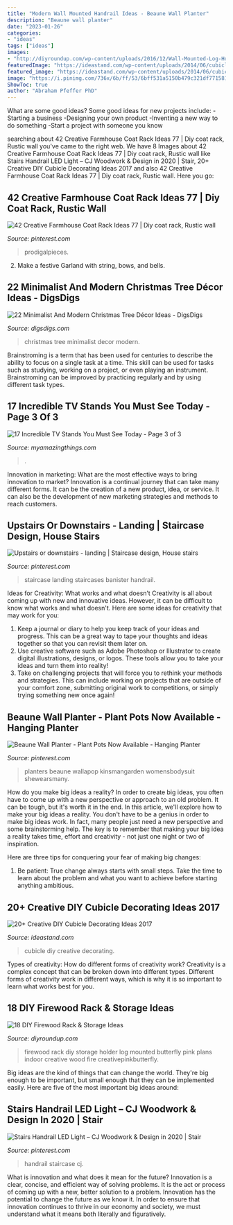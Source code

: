 ```yaml
---
title: "Modern Wall Mounted Handrail Ideas - Beaune Wall Planter"
description: "Beaune wall planter"
date: "2023-01-26"
categories:
- "ideas"
tags: ["ideas"]
images:
- "http://diyroundup.com/wp-content/uploads/2016/12/Wall-Mounted-Log-Holder.jpg"
featuredImage: "https://ideastand.com/wp-content/uploads/2014/06/cubicle-decorating-ideas/4-cubicle-decorating-ideas.jpg"
featured_image: "https://ideastand.com/wp-content/uploads/2014/06/cubicle-decorating-ideas/4-cubicle-decorating-ideas.jpg"
image: "https://i.pinimg.com/736x/6b/ff/53/6bff531a5150b479c321df771581b43c.jpg"
ShowToc: true
author: "Abraham Pfeffer PhD"
---
```



What are some good ideas?
Some good ideas for new projects include: 
-Starting a business 
-Designing your own product 
-Inventing a new way to do something 
-Start a project with someone you know

	

		
searching about 42 Creative Farmhouse Coat Rack Ideas 77 | Diy coat rack, Rustic wall you've came to the right web. We have 8 Images about 42 Creative Farmhouse Coat Rack Ideas 77 | Diy coat rack, Rustic wall like Stairs Handrail LED Light – CJ Woodwork &amp; Design in 2020 | Stair, 20+ Creative DIY Cubicle Decorating Ideas 2017 and also 42 Creative Farmhouse Coat Rack Ideas 77 | Diy coat rack, Rustic wall. Here you go:
		
    
## 42 Creative Farmhouse Coat Rack Ideas 77 | Diy Coat Rack, Rustic Wall

<img loading=lazy src="https://i.pinimg.com/736x/ec/79/b7/ec79b722a806980e37541bd8015762e1.jpg" onerror="this.onerror=null;this.src='https://tse1.mm.bing.net/th?id=OIP.rllzCDARQoOT0cW3kX9FUQHaJ3&amp;pid=15.1';" alt="42 Creative Farmhouse Coat Rack Ideas 77 | Diy coat rack, Rustic wall">

_Source: pinterest.com_

>prodigalpieces. 

	

2. Make a festive Garland with string, bows, and bells.

    
## 22 Minimalist And Modern Christmas Tree Décor Ideas - DigsDigs

<img loading=lazy src="https://www.digsdigs.com/photos/minimalist-and-modern-christmas-tree-decor-ideas-7-554x827.jpg" onerror="this.onerror=null;this.src='https://tse4.mm.bing.net/th?id=OIP.SaJ5QK754bgm1HqfAfVMDgHaLD&amp;pid=15.1';" alt="22 Minimalist And Modern Christmas Tree Décor Ideas - DigsDigs">

_Source: digsdigs.com_

>christmas tree minimalist decor modern. 

	

Brainstroming is a term that has been used for centuries to describe the ability to focus on a single task at a time. This skill can be used for tasks such as studying, working on a project, or even playing an instrument. Brainstroming can be improved by practicing regularly and by using different task types.

    
## 17 Incredible TV Stands You Must See Today - Page 3 Of 3

<img loading=lazy src="https://myamazingthings.com/wp-content/uploads/2017/03/wall-unit-living-room-furniture-5-simple-modern-tv-wall-unit-designs-736-x-600.jpg" onerror="this.onerror=null;this.src='https://tse4.mm.bing.net/th?id=OIP.EmKChPGB49vlopmmcjU3GQHaGC&amp;pid=15.1';" alt="17 Incredible TV Stands You Must See Today - Page 3 of 3">

_Source: myamazingthings.com_

>. 

	

Innovation in marketing: What are the most effective ways to bring innovation to market?
Innovation is a continual journey that can take many different forms. It can be the creation of a new product, idea, or service. It can also be the development of new marketing strategies and methods to reach customers.

    
## Upstairs Or Downstairs - Landing | Staircase Design, House Stairs

<img loading=lazy src="https://i.pinimg.com/736x/dc/3e/a3/dc3ea37dc72def9fa54cce17845a4aa0--landing-hunters.jpg" onerror="this.onerror=null;this.src='https://tse3.mm.bing.net/th?id=OIP.gv6Ds85rRy4rsNdj0CfiGQHaLH&amp;pid=15.1';" alt="Upstairs or downstairs - landing | Staircase design, House stairs">

_Source: pinterest.com_

>staircase landing staircases banister handrail. 

	

Ideas for Creativity: What works and what doesn’t
Creativity is all about coming up with new and innovative ideas. However, it can be difficult to know what works and what doesn't. Here are some ideas for creativity that may work for you: 
1. Keep a journal or diary to help you keep track of your ideas and progress. This can be a great way to tape your thoughts and ideas together so that you can revisit them later on. 
2. Use creative software such as Adobe Photoshop or Illustrator to create digital illustrations, designs, or logos. These tools allow you to take your ideas and turn them into reality! 
3. Take on challenging projects that will force you to rethink your methods and strategies. This can include working on projects that are outside of your comfort zone, submitting original work to competitions, or simply trying something new once again! 

    
## Beaune Wall Planter - Plant Pots Now Available - Hanging Planter

<img loading=lazy src="https://i.pinimg.com/736x/7f/38/26/7f382677da66df35e752e38107605008.jpg" onerror="this.onerror=null;this.src='https://tse3.mm.bing.net/th?id=OIP.IFXFPUQYswW3qrIkdyBeHQHaN1&amp;pid=15.1';" alt="Beaune Wall Planter - Plant Pots Now Available - Hanging Planter">

_Source: pinterest.com_

>planters beaune wallapop kinsmangarden womensbodysuit shewearsmany. 

	

How do you make big ideas a reality?
In order to create big ideas, you often have to come up with a new perspective or approach to an old problem. It can be tough, but it's worth it in the end. In this article, we'll explore how to make your big ideas a reality.
You don't have to be a genius in order to make big ideas work. In fact, many people just need a new perspective and some brainstorming help. The key is to remember that making your big idea a reality takes time, effort and creativity - not just one night or two of inspiration.

Here are three tips for conquering your fear of making big changes: 
1) Be patient: True change always starts with small steps. Take the time to learn about the problem and what you want to achieve before starting anything ambitious.

    
## 20+ Creative DIY Cubicle Decorating Ideas 2017

<img loading=lazy src="https://ideastand.com/wp-content/uploads/2014/06/cubicle-decorating-ideas/4-cubicle-decorating-ideas.jpg" onerror="this.onerror=null;this.src='https://tse3.mm.bing.net/th?id=OIP.VHOx8lixeW7JpfU3SP7vlgHaJ4&amp;pid=15.1';" alt="20+ Creative DIY Cubicle Decorating Ideas 2017">

_Source: ideastand.com_

>cubicle diy creative decorating. 

	

Types of creativity: How do different forms of creativity work?
Creativity is a complex concept that can be broken down into different types. Different forms of creativity work in different ways, which is why it is so important to learn what works best for you.

    
## 18 DIY Firewood Rack &amp; Storage Ideas

<img loading=lazy src="http://diyroundup.com/wp-content/uploads/2016/12/Wall-Mounted-Log-Holder.jpg" onerror="this.onerror=null;this.src='https://tse2.mm.bing.net/th?id=OIP.W7oaNDblopj2tcTdr6u5TAHaJ4&amp;pid=15.1';" alt="18 DIY Firewood Rack &amp; Storage Ideas">

_Source: diyroundup.com_

>firewood rack diy storage holder log mounted butterfly pink plans indoor creative wood fire creativepinkbutterfly. 

	

Big ideas are the kind of things that can change the world. They're big enough to be important, but small enough that they can be implemented easily. Here are five of the most important big ideas around: 

    
## Stairs Handrail LED Light – CJ Woodwork &amp; Design In 2020 | Stair

<img loading=lazy src="https://i.pinimg.com/736x/6b/ff/53/6bff531a5150b479c321df771581b43c.jpg" onerror="this.onerror=null;this.src='https://tse1.mm.bing.net/th?id=OIP.JONaJxEUk5aFWPdnWDjKjQHaJ3&amp;pid=15.1';" alt="Stairs Handrail LED Light – CJ Woodwork &amp; Design in 2020 | Stair">

_Source: pinterest.com_

>handrail staircase cj. 

	

What is innovation and what does it mean for the future?
Innovation is a clear, concise, and efficient way of solving problems. It is the act or process of coming up with a new, better solution to a problem. Innovation has the potential to change the future as we know it. In order to ensure that innovation continues to thrive in our economy and society, we must understand what it means both literally and figuratively.

